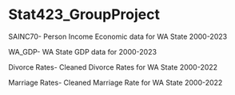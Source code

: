 # Stat423_GroupProject
SAINC70- Person Income Economic data for WA State 2000-2023

WA_GDP- WA State GDP data for 2000-2023

Divorce Rates- Cleaned Divorce Rates for WA State 2000-2022

Marriage Rates- Cleaned Marriage Rate for WA State 2000-2022
